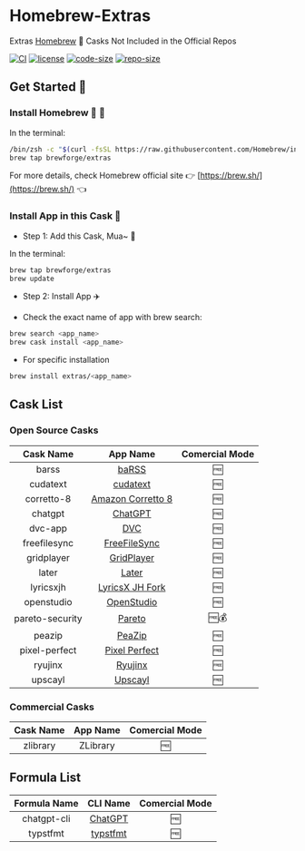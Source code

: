 # Homebrew-Extras

Extras [Homebrew](https://github.com/Homebrew/brew) 🍺 Casks Not Included in the Official Repos

[![CI](https://github.com/brewforge/homebrew-extras/actions/workflows/main.yml/badge.svg)](https://github.com/brewforge/homebrew-extras/actions/workflows/main.yml) [![license](https://img.shields.io/github/license/brewforge/homebrew-extras.svg)](https://img.shields.io/github/languages/license/homebrew-extras.svg) [![code-size](https://img.shields.io/github/languages/code-size/brewforge/homebrew-extras.svg)](https://img.shields.io/github/languages/code-size/brewforge/homebrew-extras.svg) [![repo-size](https://img.shields.io/github/repo-size/brewforge/homebrew-extras.svg)](https://img.shields.io/github/repo-size/brewforge/homebrew-extras.svg)

## Get Started 🏃

### Install Homebrew 🍺 🚴

In the terminal:

```bash
/bin/zsh -c "$(curl -fsSL https://raw.githubusercontent.com/Homebrew/install/master/install.sh)"
brew tap brewforge/extras
```

For more details, check Homebrew official site 👉 [https://brew.sh/](https://brew.sh/) 👈

### Install App in this Cask 🚅

- Step 1: Add this Cask, Mua~ 💋

In the terminal:

```bash
brew tap brewforge/extras
brew update
```

- Step 2: Install App ✈️

- Check the exact name of app with brew search:

```bash
brew search <app_name>
brew cask install <app_name>
```

- For specific installation

```bash
brew install extras/<app_name>
```

## Cask List

### Open Source Casks

|    Cask Name    |                              App Name                              | Comercial Mode |
| :-------------: | :----------------------------------------------------------------: | :------------: |
|      barss      |             [baRSS](https://relikd.de/projects/barss)              |       🆓       |
|    cudatext     |              [cudatext](https://cudatext.github.io/)               |       🆓       |
|   corretto-8    |    [Amazon Corretto 8](https://github.com/corretto/corretto-8)     |       🆓       |
|     chatgpt     |            [ChatGPT](https://github.com/lencx/ChatGPT)             |       🆓       |
|     dvc-app     |                      [DVC](https://dvc.org/)                       |       🆓       |
|  freefilesync   |              [FreeFileSync](https://freefilesync.org)              |       🆓       |
|   gridplayer    |        [GridPlayer](https://github.com/vzhd1701/gridplayer)        |       🆓       |
|      later      |                   [Later](https://getlater.app)                    |       🆓       |
|    lyricsxjh    | [LyricsX JH Fork](https://github.com/JH-Application-Forks/LyricsX) |       🆓       |
|   openstudio    |          [OpenStudio](https://github.com/NREL/OpenStudio)          |       🆓       |
| pareto-security |                [Pareto](https://paretosecurity.com)                |      🆓💰      |
|     peazip      |             [PeaZip](https://github.com/peazip/PeaZip)             |       🆓       |
|  pixel-perfect  | [Pixel Perfect](https://github.com/cormiertyshawn895/PixelPerfect) |       🆓       |
|     ryujinx     |                   [Ryujinx](https://ryujinx.org)                   |       🆓       |
|     upscayl     |                   [Upscayl](https://upscayl.org)                   |       🆓       |

### Commercial Casks

| Cask Name | App Name | Comercial Mode |
| :-------: | :------: | :------------: |
| zlibrary  | ZLibrary |       🆓       |

## Formula List

| Formula Name |                       CLI Name                        | Comercial Mode |
| :----------: | :---------------------------------------------------: | :------------: |
| chatgpt-cli  |      [ChatGPT](https://github.com/j178/chatgpt)       |       🆓       |
|   typstfmt   | [typstfmt](https://github.com/astrale-sharp/typstfmt) |       🆓       |

